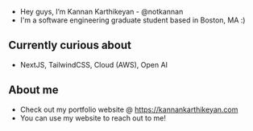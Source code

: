 - Hey guys, I’m Kannan Karthikeyan - @notkannan 
- I'm a software engineering graduate student based in Boston, MA :)
  
## Currently curious about
- NextJS, TailwindCSS, Cloud (AWS), Open AI

## About me
- Check out my portfolio website @ https://kannankarthikeyan.com
- You can use my website to reach out to me!

<!---
notkannan/notkannan is a ✨ special ✨ repository because its `README.md` (this file) appears on your GitHub profile.
You can click the Preview link to take a look at your changes.
--->
